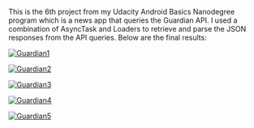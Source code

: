 This is the 6th project from my Udacity Android Basics Nanodegree program which is a news app that queries the Guardian API. 
I used a combination of AsyncTask and Loaders to retrieve and parse the JSON responses from the API queries. 
Below are the final results: 

<a href='https://postimg.cc/image/h92g315yj/' target='_blank'><img src='https://s33.postimg.cc/h92g315yj/Guardian1.png' border='0' alt='Guardian1'/></a> 

<a href='https://postimg.cc/image/6m8mxn83v/' target='_blank'><img src='https://s33.postimg.cc/6m8mxn83v/Guardian2.png' border='0' alt='Guardian2'/></a> 

<a href='https://postimg.cc/image/r6dgw5qfv/' target='_blank'><img src='https://s33.postimg.cc/r6dgw5qfv/Guardian3.png' border='0' alt='Guardian3'/></a>

<a href='https://postimg.cc/image/y9lcbu117/' target='_blank'><img src='https://s33.postimg.cc/y9lcbu117/Guardian4.png' border='0' alt='Guardian4'/></a>

<a href='https://postimg.cc/image/x7b5tb5d7/' target='_blank'><img src='https://s33.postimg.cc/x7b5tb5d7/Guardian5.png' border='0' alt='Guardian5'/></a>
